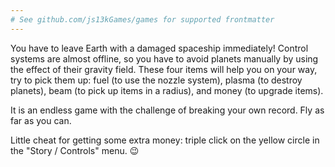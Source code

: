 ```yaml
---
# See github.com/js13kGames/games for supported frontmatter
---
```

You have to leave Earth with a damaged spaceship immediately! Control systems are almost offline, so you have to avoid planets manually by using the effect of their gravity field. These four items will help you on your way, try to pick them up: fuel (to use the nozzle system), plasma (to destroy planets), beam (to pick up items in a radius), and money (to upgrade items).

It is an endless game with the challenge of breaking your own record. Fly as far as you can.





Little cheat for getting some extra money: triple click on the yellow circle in the "Story / Controls" menu. 😉